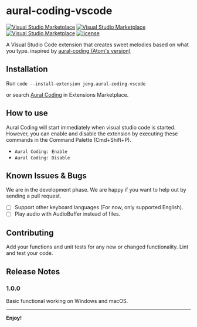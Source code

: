 # aural-coding-vscode
[![Visual Studio Marketplace](https://img.shields.io/vscode-marketplace/v/jeng.aural-coding-vscode.svg)](https://marketplace.visualstudio.com/items?itemName=jeng.aural-coding-vscode)
[![Visual Studio Marketplace](https://img.shields.io/vscode-marketplace/d/jeng.aural-coding-vscode.svg)](https://marketplace.visualstudio.com/items?itemName=jeng.aural-coding-vscode)
[![Visual Studio Marketplace](https://img.shields.io/vscode-marketplace/r/jeng.aural-coding-vscode.svg)](https://marketplace.visualstudio.com/items?itemName=jeng.aural-coding-vscode)
[![license](https://img.shields.io/github/license/mashape/apistatus.svg)](https://github.com/jengjeng/aural-coding-vscode/blob/master/LICENSE)

A Visual Studio Code extension that creates sweet melodies based on what you type. inspired by [aural-coding (Atom's version)](https://github.com/probablycorey/aural-coding)

## Installation
Run `code --install-extension jeng.aural-coding-vscode`

or search [Aural Coding](https://marketplace.visualstudio.com/items?itemName=jeng.aural-coding-vscode) in Extensions Marketplace.

## How to use
Aural Coding will start immediately when visual studio code is started. However, you can enable and disable the extension by executing these commands in the Command Palette (Cmd+Shift+P).
- `Aural Coding: Enable`
- `Aural Coding: Disable`

## Known Issues & Bugs
We are in the development phase. We are happy if you want to help out by sending a pull request.
- [ ] Support other keyboard languages (For now, only supported English).
- [ ] Play audio with AudioBuffer instead of files.

## Contributing
Add your functions and unit tests for any new or changed functionality. Lint and test your code.

## Release Notes

### 1.0.0

Basic functional working on Windows and macOS.


-----------------------------------------------------------------------------------------------------------

**Enjoy!**
